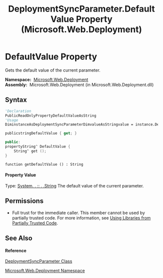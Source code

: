 ﻿---
title: DeploymentSyncParameter.DefaultValue Property  (Microsoft.Web.Deployment)
TOCTitle: DefaultValue Property
ms:assetid: P:Microsoft.Web.Deployment.DeploymentSyncParameter.DefaultValue
ms:mtpsurl: https://msdn.microsoft.com/en-us/library/microsoft.web.deployment.deploymentsyncparameter.defaultvalue(v=VS.90)
ms:contentKeyID: 20208743
ms.date: 05/02/2012
mtps_version: v=VS.90
f1_keywords:
- Microsoft.Web.Deployment.DeploymentSyncParameter.DefaultValue
- Microsoft.Web.Deployment.DeploymentSyncParameter.get_DefaultValue
dev_langs:
- CSharp
- JScript
- VB
- c++
api_location:
- Microsoft.Web.Deployment.dll
api_name:
- Microsoft.Web.Deployment.DeploymentSyncParameter.DefaultValue
- Microsoft.Web.Deployment.DeploymentSyncParameter.get_DefaultValue
api_type:
- Managed
topic_type:
- apiref
- kbSyntax
product_family_name: VS
ROBOTS: INDEX,FOLLOW
---

# DefaultValue Property

Gets the default value of the current parameter.

**Namespace:**  [Microsoft.Web.Deployment](microsoft-web-deployment-namespace.md)  
**Assembly:**  Microsoft.Web.Deployment (in Microsoft.Web.Deployment.dll)

## Syntax

``` vb
'Declaration
PublicReadOnlyPropertyDefaultValueAsString
'Usage
DiminstanceAsDeploymentSyncParameterDimvalueAsStringvalue = instance.DefaultValue
```

``` csharp
publicstringDefaultValue { get; }
```

``` c++
public:
propertyString^ DefaultValue {
    String^ get ();
}
```

``` jscript
function getDefaultValue () : String
```

#### Property Value

Type: [System. . :: . .String](https://msdn.microsoft.com/en-us/library/s1wwdcbf\(v=vs.90\))  
The default value of the current parameter.  

## Permissions

  - Full trust for the immediate caller. This member cannot be used by partially trusted code. For more information, see [Using Libraries from Partially Trusted Code](https://msdn.microsoft.com/en-us/library/8skskf63\(v=vs.90\)).

## See Also

#### Reference

[DeploymentSyncParameter Class](deploymentsyncparameter-class-microsoft-web-deployment.md)

[Microsoft.Web.Deployment Namespace](microsoft-web-deployment-namespace.md)

